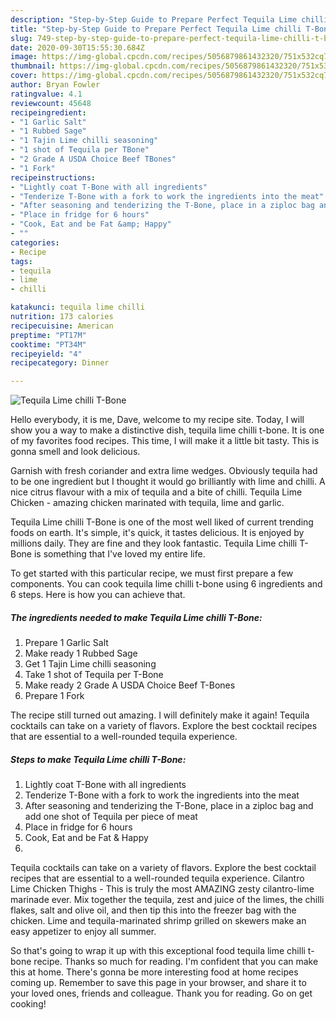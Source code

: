 ```yaml
---
description: "Step-by-Step Guide to Prepare Perfect Tequila Lime chilli T-Bone"
title: "Step-by-Step Guide to Prepare Perfect Tequila Lime chilli T-Bone"
slug: 749-step-by-step-guide-to-prepare-perfect-tequila-lime-chilli-t-bone
date: 2020-09-30T15:55:30.684Z
image: https://img-global.cpcdn.com/recipes/5056879861432320/751x532cq70/tequila-lime-chilli-t-bone-recipe-main-photo.jpg
thumbnail: https://img-global.cpcdn.com/recipes/5056879861432320/751x532cq70/tequila-lime-chilli-t-bone-recipe-main-photo.jpg
cover: https://img-global.cpcdn.com/recipes/5056879861432320/751x532cq70/tequila-lime-chilli-t-bone-recipe-main-photo.jpg
author: Bryan Fowler
ratingvalue: 4.1
reviewcount: 45648
recipeingredient:
- "1 Garlic Salt"
- "1 Rubbed Sage"
- "1 Tajin Lime chilli seasoning"
- "1 shot of Tequila per TBone"
- "2 Grade A USDA Choice Beef TBones"
- "1 Fork"
recipeinstructions:
- "Lightly coat T-Bone with all ingredients"
- "Tenderize T-Bone with a fork to work the ingredients into the meat"
- "After seasoning and tenderizing the T-Bone, place in a ziploc bag and add one shot of Tequila per piece of meat"
- "Place in fridge for 6 hours"
- "Cook, Eat and be Fat &amp; Happy"
- ""
categories:
- Recipe
tags:
- tequila
- lime
- chilli

katakunci: tequila lime chilli 
nutrition: 173 calories
recipecuisine: American
preptime: "PT17M"
cooktime: "PT34M"
recipeyield: "4"
recipecategory: Dinner

---
```



![Tequila Lime chilli T-Bone](https://img-global.cpcdn.com/recipes/5056879861432320/751x532cq70/tequila-lime-chilli-t-bone-recipe-main-photo.jpg)

Hello everybody, it is me, Dave, welcome to my recipe site. Today, I will show you a way to make a distinctive dish, tequila lime chilli t-bone. It is one of my favorites food recipes. This time, I will make it a little bit tasty. This is gonna smell and look delicious.

Garnish with fresh coriander and extra lime wedges. Obviously tequila had to be one ingredient but I thought it would go brilliantly with lime and chilli. A nice citrus flavour with a mix of tequila and a bite of chilli. Tequila Lime Chicken - amazing chicken marinated with tequila, lime and garlic.

Tequila Lime chilli T-Bone is one of the most well liked of current trending foods on earth. It's simple, it's quick, it tastes delicious. It is enjoyed by millions daily. They are fine and they look fantastic. Tequila Lime chilli T-Bone is something that I've loved my entire life.


To get started with this particular recipe, we must first prepare a few components. You can cook tequila lime chilli t-bone using 6 ingredients and 6 steps. Here is how you can achieve that.

<!--inarticleads1-->

##### The ingredients needed to make Tequila Lime chilli T-Bone:

1. Prepare 1 Garlic Salt
1. Make ready 1 Rubbed Sage
1. Get 1 Tajin Lime chilli seasoning
1. Take 1 shot of Tequila per T-Bone
1. Make ready 2 Grade A USDA Choice Beef T-Bones
1. Prepare 1 Fork


The recipe still turned out amazing. I will definitely make it again! Tequila cocktails can take on a variety of flavors. Explore the best cocktail recipes that are essential to a well-rounded tequila experience. 

<!--inarticleads2-->

##### Steps to make Tequila Lime chilli T-Bone:

1. Lightly coat T-Bone with all ingredients
1. Tenderize T-Bone with a fork to work the ingredients into the meat
1. After seasoning and tenderizing the T-Bone, place in a ziploc bag and add one shot of Tequila per piece of meat
1. Place in fridge for 6 hours
1. Cook, Eat and be Fat &amp; Happy
1. 


Tequila cocktails can take on a variety of flavors. Explore the best cocktail recipes that are essential to a well-rounded tequila experience. Cilantro Lime Chicken Thighs - This is truly the most AMAZING zesty cilantro-lime marinade ever. Mix together the tequila, zest and juice of the limes, the chilli flakes, salt and olive oil, and then tip this into the freezer bag with the chicken. Lime and tequila-marinated shrimp grilled on skewers make an easy appetizer to enjoy all summer. 

So that's going to wrap it up with this exceptional food tequila lime chilli t-bone recipe. Thanks so much for reading. I'm confident that you can make this at home. There's gonna be more interesting food at home recipes coming up. Remember to save this page in your browser, and share it to your loved ones, friends and colleague. Thank you for reading. Go on get cooking!
